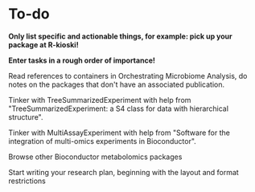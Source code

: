 # To-do

**Only list specific and actionable things, for example: pick up your package at R-kioski!**

**Enter tasks in a rough order of importance!**

Read references to containers in Orchestrating Microbiome Analysis, do notes on the packages that don't have an associated publication.

Tinker with TreeSummarizedExperiment with help from "TreeSummarizedExperiment: a S4 class for data with hierarchical structure".

Tinker with MultiAssayExperiment with help from "Software for the integration of multi-omics experiments in Bioconductor".

Browse other Bioconductor metabolomics packages

Start writing your research plan, beginning with the layout and format restrictions
